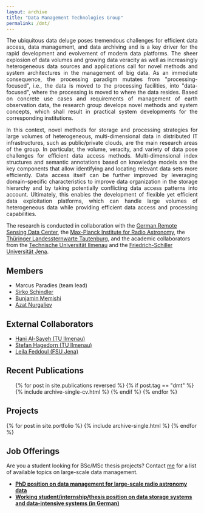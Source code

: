 ```yaml
---
layout: archive
title: "Data Management Technologies Group"
permalink: /dmt/
---
```

<p align="justify">
The ubiquitous data deluge poses tremendous challenges for efficient data access, data management, and data archiving and is a key driver for the rapid development and evolvement of modern data platforms.  The sheer explosion of data volumes and growing data veracity as well as increasingly heterogeneous data sources and applications call for novel methods and system architectures in the management of big data. As an immediate consequence, the processing paradigm mutates from "processing-focused", i.e., the data is moved to the processing facilities, into "data-focused", where the processing is moved to where the data resides. Based on concrete use cases and requirements of management of earth observation data, the research group develops novel methods and system concepts, which shall result in practical system developments for the corresponding institutions.</p>

<p align="justify">
In this context, novel methods for storage and processing strategies for large volumes of heterogeneous, multi-dimensional data in distributed IT infrastructures, such as public/private clouds, are the main research areas of the group. In particular, the volume, veracity, and variety of data pose challenges for efficient data access methods. Multi-dimensional index structures and semantic annotations based on knowledge models are the key components that allow identifying and locating relevant data sets more efficiently. Data access itself can be further improved by leveraging domain-specific characteristics to improve data organization in the storage hierarchy and by taking potentially conflicting data access patterns into account. Ultimately, this enables the development of flexible yet efficient data exploitation platforms, which can handle large volumes of heterogeneous data while providing efficient data access and processing capabilities.

The research is conducted in collaboration with the [German Remote Sensing Data Center](https://www.dlr.de/eoc/en/desktopdefault.aspx/tabid-5278/8856_read-15911/), the [Max-Planck Institute for Radio Astronomy](https://www.mpifr-bonn.mpg.de/2169/en), the [Thüringer Landessternwarte Tautenburg](http://www.tls-tautenburg.de/TLS/index.php?id=2&L=1), and the academic collaborators from the [Technische Universität Ilmenau](https://www.tu-ilmenau.de/dbis/) and the [Friedrich-Schiller Universität Jena](http://fusion.cs.uni-jena.de/fusion/).</p>

## Members

* Marcus Paradies (team lead)
* [Sirko Schindler](https://marcusparadies.github.io/dmt/members/~schindler/)
* [Bunjamin Memishi](https://marcusparadies.github.io/dmt/members/~memishi/)
* [Azat Nurgaliev](https://marcusparadies.github.io/dmt/members/~nurgaliev/)

## External Collaborators

* [Hani Al-Sayeh (TU Ilmenau)](https://marcusparadies.github.io/dmt/members/~al-sayeh/)
* [Stefan Hagedorn (TU Ilmenau)](https://marcusparadies.github.io/dmt/members/~hagedorn/)
* [Leila Feddoul (FSU Jena)](https://marcusparadies.github.io/dmt/members/~feddoul/)

## Recent Publications
  <ul>{% for post in site.publications reversed %}
    {% if post.tag == "dmt" %}
      {% include archive-single-cv.html %}
    {% endif %}
  {% endfor %}</ul>
  
## Projects

{% for post in site.portfolio %}
  {% include archive-single.html %}
{% endfor %}

## Job Offerings
Are you a student looking for BSc/MSc thesis projects? Contact [me](mailto:marcus.paradies@dlr.de) for a list of available topics on large-scale data management.

* [**PhD position on data management for large-scale radio astronomy data**](https://www.dlr.de/dlr/jobs/en/desktopdefault.aspx/tabid-10596/1003_read-40348/)
* [**Working student/internship/thesis position on data storage systems and data-intensive systems (in German)**](https://www.dlr.de/dlr/jobs/desktopdefault.aspx/tabid-10596/1003_read-40365/)
